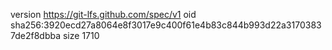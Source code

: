version https://git-lfs.github.com/spec/v1
oid sha256:3920ecd27a8064e8f3017e9c400f61e4b83c844b993d22a31703837de2f8dbba
size 1710
